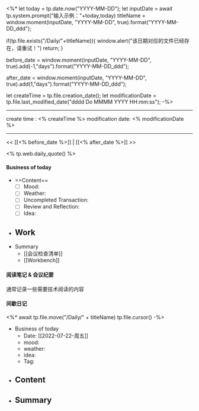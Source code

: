 <%*
let today = tp.date.now("YYYY-MM-DD");
let inputDate = await tp.system.prompt("输入示例："+today,today)
titleName = window.moment(inputDate, "YYYY-MM-DD", true).format("YYYY-MM-DD_ddd");

if(tp.file.exists("/Daily/"+titleName)){
		window.alert("该日期对应的文件已经存在，请重试！")
		return;
}

before_date = window.moment(inputDate, "YYYY-MM-DD", true).add(-1,"days").format("YYYY-MM-DD_ddd");

after_date = window.moment(inputDate, "YYYY-MM-DD", true).add(1,"days").format("YYYY-MM-DD_ddd");


let createTime = tp.file.creation_date();
let modificationDate = tp.file.last_modified_date("dddd Do MMMM YYYY HH:mm:ss");
-%>

---
create time : <% createTime %>
modification date: <% modificationDate %>

---

<< [[<% before_date %>]] | [[<% after_date %>]] >>

<% tp.web.daily_quote() %>


#### Business of today
-  ==Content==
	- [ ] Mood:
	- [ ] Weather:
	- [ ] Uncompleted Transaction:
	- [ ] Review and Reflection:
	- [ ] Idea:
- Work
	- 
- Summary
	- [[会议检查清单]]
	- [[Workbench]]
	
#### 阅读笔记 & 会议纪要
通常记录一些需要技术阅读的内容

#### 间歇日记

<%*
await tp.file.move("/Daily/" + titleName)
tp.file.cursor()
-%>


- Business of today
	- Date: [[2022-07-22-周五]]
	- mood:
	- weather:
	- idea:
	- Tag:
- Content
	- 
- Summary
	- 